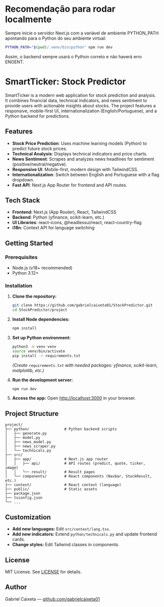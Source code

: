 # Recomendação para rodar localmente

Sempre inicie o servidor Next.js com a variável de ambiente PYTHON_PATH apontando para o Python do seu ambiente virtual:

```sh
PYTHON_PATH="$(pwd)/.venv/bin/python" npm run dev
```

Assim, o backend sempre usará o Python correto e não haverá erro ENOENT.

# SmartTicker: Stock Predictor

SmartTicker is a modern web application for stock prediction and analysis. It combines financial data, technical indicators, and news sentiment to provide users with actionable insights about stocks. The project features a responsive, mobile-first UI, internationalization (English/Portuguese), and a Python backend for predictions.

## Features

- **Stock Price Prediction**: Uses machine learning models (Python) to predict future stock prices.
- **Technical Analysis**: Displays technical indicators and price charts.
- **News Sentiment**: Scrapes and analyzes news headlines for sentiment (positive/neutral/negative).
- **Responsive UI**: Mobile-first, modern design with TailwindCSS.
- **Internationalization**: Switch between English and Portuguese with a flag dropdown.
- **Fast API**: Next.js App Router for frontend and API routes.

## Tech Stack

- **Frontend**: Next.js (App Router), React, TailwindCSS
- **Backend**: Python (yfinance, scikit-learn, etc.)
- **UI Libraries**: react-icons, @headlessui/react, react-country-flag
- **i18n**: Context API for language switching

## Getting Started

### Prerequisites

- Node.js (v18+ recommended)
- Python 3.12+

### Installation

1. **Clone the repository:**
   ```bash
   git clone https://github.com/gabrielcaixeta01/StockPredictor.git
   cd StockPredictor/project
   ```
2. **Install Node dependencies:**
   ```bash
   npm install
   ```
3. **Set up Python environment:**

   ```bash
   python3 -m venv venv
   source venv/bin/activate
   pip install -r requirements.txt
   ```

   _(Create `requirements.txt` with needed packages: yfinance, scikit-learn, matplotlib, etc.)_

4. **Run the development server:**

   ```bash
   npm run dev
   ```

5. **Access the app:**
   Open [http://localhost:3000](http://localhost:3000) in your browser.

## Project Structure

```
project/
├── python/                # Python backend scripts
│   ├── generate.py
│   ├── model.py
│   ├── news_model.py
│   ├── news_scraper.py
│   └── technicals.py
├── src/
│   ├── app/               # Next.js app router
│   │   ├── api/           # API routes (predict, quote, ticker, image)
│   │   └── result/        # Result pages
│   └── components/        # React components (Navbar, StockResult, etc.)
├── context/               # React context (language)
├── public/                # Static assets
├── package.json
├── tsconfig.json
└── ...
```

## Customization

- **Add new languages:** Edit `src/context/lang.tsx`.
- **Add new indicators:** Extend `python/technicals.py` and update frontend cards.
- **Change styles:** Edit Tailwind classes in components.

## License

MIT License. See [LICENSE](LICENSE) for details.

## Author

Gabriel Caixeta — [github.com/gabrielcaixeta01](https://github.com/gabrielcaixeta01)
